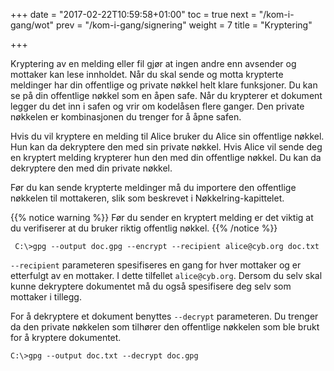 +++
date = "2017-02-22T10:59:58+01:00"
toc = true
next = "/kom-i-gang/wot"
prev = "/kom-i-gang/signering"
weight = 7
title = "Kryptering"

+++

Kryptering av en melding eller fil gjør at ingen andre enn avsender og
mottaker kan lese innholdet. Når du skal sende og motta krypterte meldinger har
din offentlige og private nøkkel helt klare funksjoner. Du kan se på din offentlige
nøkkel som en åpen safe. Når du krypterer et dokument legger du det inn i safen
og vrir om kodelåsen flere ganger. Den private nøkkelen er kombinasjonen du
trenger for å åpne safen.

Hvis du vil kryptere en melding til Alice bruker du Alice sin offentlige nøkkel.
Hun kan da dekryptere den med sin private nøkkel. Hvis Alice vil sende deg en
kryptert melding krypterer hun den med din offentlige nøkkel. Du kan da
dekryptere den med din private nøkkel.

Før du kan sende krypterte meldinger må du importere den offentlige nøkkelen til
mottakeren, slik som beskrevet i Nøkkelring-kapittelet.

{{% notice warning %}}
Før du sender en kryptert melding er det viktig at du verifiserer at du bruker riktig offentlig nøkkel.
{{% /notice %}}

     C:\>gpg --output doc.gpg --encrypt --recipient alice@cyb.org doc.txt

`--recipient` parameteren spesifiseres en gang for hver mottaker og er
etterfulgt av en mottaker. I dette tilfellet `alice@cyb.org`. Dersom du selv
skal kunne dekryptere dokumentet må du også spesifisere deg selv som mottaker i
tillegg.

For å dekryptere et dokument benyttes `--decrypt` parameteren. Du trenger da
den private nøkkelen som tilhører den offentlige nøkkelen som ble brukt for å
kryptere dokumentet.

    C:\>gpg --output doc.txt --decrypt doc.gpg

